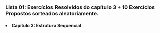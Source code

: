 ### Lista 01: Exercícios Resolvidos do capítulo 3 + 10 Exercícios Propostos sorteados aleatoriamente. 

<h4> <li> Capítulo 3: Estrutura Sequencial </li> </h4> <p>                                                                                                  
  
